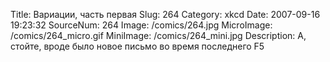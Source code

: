 Title: Вариации, часть первая 
Slug: 264 
Category: xkcd 
Date: 2007-09-16 19:23:32 
SourceNum: 264 
Image: /comics/264.jpg 
MicroImage: /comics/264_micro.gif 
MiniImage: /comics/264_mini.jpg 
Description: А, стойте, вроде было новое письмо во время последнего F5 


